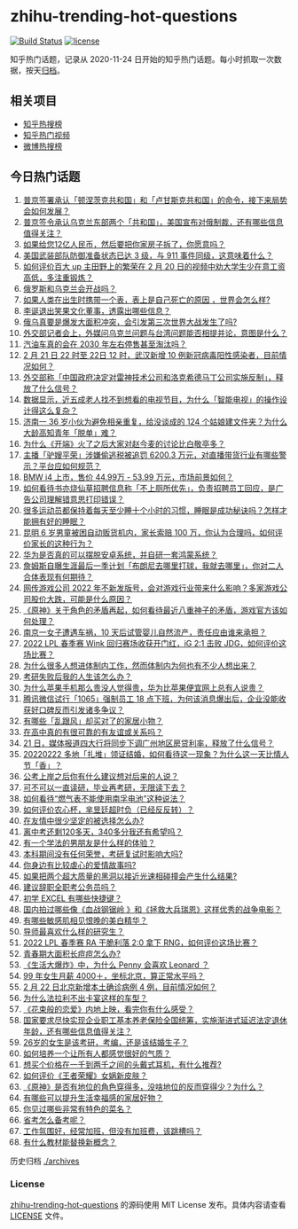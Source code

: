 # zhihu-trending-hot-questions

[![Build Status](https://github.com/justjavac/zhihu-trending-hot-questions/workflows/ci/badge.svg?branch=master)](https://github.com/justjavac/zhihu-trending-hot-questions/actions)
[![license](https://img.shields.io/github/license/justjavac/zhihu-trending-hot-questions)](https://github.com/justjavac/zhihu-trending-hot-questions/blob/master/LICENSE)

知乎热门话题，记录从 2020-11-24 日开始的知乎热门话题。每小时抓取一次数据，按天[归档](./archives)。

## 相关项目

- [知乎热搜榜](https://github.com/justjavac/zhihu-trending-top-search)
- [知乎热门视频](https://github.com/justjavac/zhihu-trending-hot-video)
- [微博热搜榜](https://github.com/justjavac/weibo-trending-hot-search)

## 今日热门话题

<!-- BEGIN -->
<!-- 最后更新时间 Wed Feb 23 2022 03:16:52 GMT+0800 (China Standard Time) -->

1. [普京签署承认「顿涅茨克共和国」和「卢甘斯克共和国」的命令，接下来局势会如何发展？](https://www.zhihu.com/question/517959142)
1. [普京签令承认乌克兰东部两个「共和国」，美国宣布对俄制裁，还有哪些信息值得关注？](https://www.zhihu.com/question/517965302)
1. [如果给您12亿人民币，然后要把你家房子拆了，你愿意吗？](https://www.zhihu.com/question/517004208)
1. [美国武装部队防御准备状态已达 3 级，与 911 事件同级，这意味着什么？](https://www.zhihu.com/question/517901354)
1. [如何评价百大 up 主田野上的繁荣在 2 月 20 日的视频中劝大学生少在意工资高低，多注重锻炼？](https://www.zhihu.com/question/517647211)
1. [俄罗斯和乌克兰会开战吗？](https://www.zhihu.com/question/516197449)
1. [如果人类在出生时携带一个表，表上是自己死亡的原因 ，世界会怎么样?](https://www.zhihu.com/question/517707690)
1. [李诞退出笑果文化董事，透露出哪些信息？](https://www.zhihu.com/question/517793438)
1. [俄乌真要是爆发大面积冲突，会引发第三次世界大战发生了吗?](https://www.zhihu.com/question/517928804)
1. [外交部记者会上，外媒问乌克兰问题与台湾问题能否相提并论，意图是什么？](https://www.zhihu.com/question/518075946)
1. [汽油车真的会在 2030 年左右停售甚至淘汰吗？](https://www.zhihu.com/question/478452945)
1. [2 月 21 日 22 时至 22日 12 时，武汉新增 10 例新冠病毒阳性感染者，目前情况如何？](https://www.zhihu.com/question/518039964)
1. [外交部称「中国政府决定对雷神技术公司和洛克希德马丁公司实施反制」，释放了什么信号？](https://www.zhihu.com/question/517837306)
1. [数据显示，近五成老人找不到想看的电视节目，为什么「智能电视」的操作设计得这么复杂？](https://www.zhihu.com/question/512485525)
1. [济南一 36 岁小伙为避免相亲重复，给没谈成的 124 个姑娘建文件夹？为什么大龄高知青年「脱单」难？](https://www.zhihu.com/question/516536480)
1. [为什么《开端》火了之后大家对赵今麦的讨论比白敬亭多？](https://www.zhihu.com/question/517776174)
1. [主播「驴嫂平荣」涉嫌偷逃税被追罚 6200.3 万元，对直播带货行业有哪些警示？平台应如何规范？](https://www.zhihu.com/question/518053638)
1. [BMW i4 上市，售价 44.99万 - 53.99 万元，市场前景如何？](https://www.zhihu.com/question/517993482)
1. [如何看待书亦烧仙草招聘信息称「不上厕所优先」，负责招聘员工回应，是广告公司理解错意思打印错误？](https://www.zhihu.com/question/517800663)
1. [很多运动员都保持着每天至少睡十个小时的习惯，睡眠是成功秘诀吗？怎样才能拥有好的睡眠？](https://www.zhihu.com/question/516894584)
1. [昆明 6 岁男童被困自动贩货机内，家长索赔 100 万，你认为合理吗，如何评价家长的这种行为？](https://www.zhihu.com/question/517823481)
1. [华为是否真的可以摆脱安卓系统，并自研一套鸿蒙系统？](https://www.zhihu.com/question/516012835)
1. [詹姆斯自曝生涯最后一季计划「布朗尼去哪里打球，我就去哪里」，你对二人合体表现有何期待？](https://www.zhihu.com/question/517611113)
1. [网传游戏公司 2022 年不新发版号，会对游戏行业带来什么影响？多家游戏公司股价大跌，可能是什么原因？](https://www.zhihu.com/question/517842726)
1. [《原神》关于角色的矛盾再起，如何看待最近八重神子的矛盾，游戏官方该如何处理？](https://www.zhihu.com/question/517988921)
1. [南京一女子遭遇车祸，10 天后试管婴儿自然流产，责任应由谁来承担？](https://www.zhihu.com/question/517770995)
1. [2022 LPL 春季赛 Wink 回归赛场收获开门红，iG 2:1 击败 JDG，如何评价这场比赛？](https://www.zhihu.com/question/518084679)
1. [为什么很多人想进体制内工作，然而体制内为何也有不少人想出来？](https://www.zhihu.com/question/517613131)
1. [考研失败后我的人生该怎么办？](https://www.zhihu.com/question/517813213)
1. [为什么苹果手机那么贵没人觉得贵，华为比苹果便宜网上总有人说贵？](https://www.zhihu.com/question/491815561)
1. [腾讯微信试行「1065」强制员工 18 点下班，为何该消息爆出后，企业没能收获好口碑反而引发诸多争议？](https://www.zhihu.com/question/517410118)
1. [​有哪些「乱跟风」却买对了的家居小物？](https://www.zhihu.com/question/440729078)
1. [在高中真的有很可靠的有友谊或关系吗？](https://www.zhihu.com/question/516399280)
1. [21 日，媒体报道四大行将同步下调广州地区房贷利率，释放了什么信号？](https://www.zhihu.com/question/517825562)
1. [20220222 多地「扎堆」领证结婚，如何看待这一现象？为什么这一天比情人节「香」？](https://www.zhihu.com/question/517973311)
1. [公考上岸之后你有什么建议想对后来的人说？](https://www.zhihu.com/question/517042531)
1. [可不可以一直读研，毕业再考研，无限读下去？](https://www.zhihu.com/question/517070040)
1. [如何看待“燃气表不能使用南孚电池”这种说法？](https://www.zhihu.com/question/517600645)
1. [如何评价农心杯，芈昱廷超时负（已经反反转）？](https://www.zhihu.com/question/518066249)
1. [在友情中很少坚定的被选择怎么办?](https://www.zhihu.com/question/491957738)
1. [离中考还剩120多天，340多分我还有希望吗？](https://www.zhihu.com/question/517782540)
1. [有一个学法的男朋友是什么样的体验？](https://www.zhihu.com/question/266581616)
1. [本科期间没有任何荣誉，考研复试时影响大吗?](https://www.zhihu.com/question/329340443)
1. [你身边有比较虐心的爱情故事吗?](https://www.zhihu.com/question/352335209)
1. [如果把两个超大质量的黑洞以接近光速相碰撞会产生什么结果?](https://www.zhihu.com/question/62714618)
1. [建议辞职全职考公务员吗？](https://www.zhihu.com/question/514074978)
1. [初学 EXCEL 有哪些快捷键？](https://www.zhihu.com/question/327536731)
1. [国内拍过哪些像《血战钢锯岭 》和《拯救大兵瑞恩》这样优秀的战争电影？](https://www.zhihu.com/question/516291070)
1. [有哪些敏感肌相见恨晚的美白精华？](https://www.zhihu.com/question/518059453)
1. [导师最喜欢什么样的研究生？](https://www.zhihu.com/question/512118074)
1. [2022 LPL 春季赛 RA 干脆利落 2:0 拿下 RNG，如何评价这场比赛？](https://www.zhihu.com/question/518055472)
1. [青春期大面积长痘痘怎么办?](https://www.zhihu.com/question/514572662)
1. [《生活大爆炸》中，为什么 Penny 会喜欢 Leonard ？](https://www.zhihu.com/question/30852667)
1. [99 年女生月薪 4000＋，坐标北京，算正常水平吗？](https://www.zhihu.com/question/517674690)
1. [2 月 22 日北京新增本土确诊病例 4 例，目前情况如何？](https://www.zhihu.com/question/517986672)
1. [为什么法拉利不出卡宴这样的车型？](https://www.zhihu.com/question/325037415)
1. [《花束般的恋爱》内地上映，看完你有什么感受？](https://www.zhihu.com/question/517845709)
1. [国家要求尽快实现企业职工基本养老保险全国统筹，实施渐进式延迟法定退休年龄，还有哪些信息值得关注？](https://www.zhihu.com/question/517854378)
1. [26岁的女生是该考研，考编，还是该结婚生子？](https://www.zhihu.com/question/517812732)
1. [如何培养一个让所有人都感觉很好的气质？](https://www.zhihu.com/question/428913737)
1. [想买个价格在一千到两千之间的头戴式耳机，有什么推荐?](https://www.zhihu.com/question/516489104)
1. [如何评价《王者荣耀》女娲新皮肤？](https://www.zhihu.com/question/517795025)
1. [《原神》是否有地位的角色穿得多，没啥地位的反而穿得少？为什么？](https://www.zhihu.com/question/506428281)
1. [有哪些可以提升生活幸福感的家居好物？](https://www.zhihu.com/question/516657283)
1. [你见过哪些非常有特色的菜名？](https://www.zhihu.com/question/514743088)
1. [省考怎么备考呢？](https://www.zhihu.com/question/507686380)
1. [工作氛围好，经常加班，但没有加班费，该跳槽吗？](https://www.zhihu.com/question/515325833)
1. [有什么教材能替换新概念？](https://www.zhihu.com/question/420510685)

<!-- END -->

历史归档 [./archives](./archives)

### License

[zhihu-trending-hot-questions](https://github.com/justjavac/zhihu-trending-hot-questions)
的源码使用 MIT License 发布。具体内容请查看 [LICENSE](./LICENSE) 文件。
